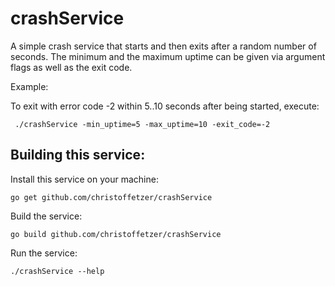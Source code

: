 # crashService

A simple crash service that starts and then exits after a random number of seconds.
The minimum and the maximum uptime can be given via argument flags as well as the exit code.

Example: 

To exit with error code -2 within 5..10 seconds after being started, execute:

     ./crashService -min_uptime=5 -max_uptime=10 -exit_code=-2

## Building this service:

Install this service on your machine:

    go get github.com/christoffetzer/crashService

Build the service:

    go build github.com/christoffetzer/crashService

Run the service:

    ./crashService --help

